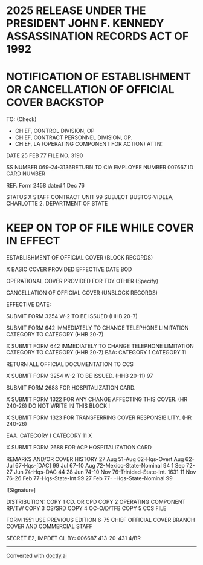 # 2025 RELEASE UNDER THE PRESIDENT JOHN F. KENNEDY ASSASSINATION RECORDS ACT OF 1992

# NOTIFICATION OF ESTABLISHMENT OR CANCELLATION OF OFFICIAL COVER BACKSTOP

TO:
(Check)

*   CHIEF, CONTROL DIVISION, OP
*   CHIEF, CONTRACT PERSONNEL DIVISION, OP.
*   CHIEF, LA (OPERATING COMPONENT FOR ACTION)
    ATTN:

DATE
25 FEB 77
FILE NO.
3190

SS NUMBER
069-24-3136RETURN TO CIA
EMPLOYEE NUMBER
007667
ID CARD NUMBER

REF. Form 2458 dated 1 Dec 76

STATUS X STAFF CONTRACT UNIT 99
SUBJECT BUSTOS-VIDELA, CHARLOTTE 2. DEPARTMENT OF STATE

# KEEP ON TOP OF FILE WHILE COVER IN EFFECT

ESTABLISHMENT OF OFFICIAL COVER (BLOCK RECORDS)

X BASIC COVER PROVIDED
EFFECTIVE DATE
BOD

OPERATIONAL COVER PROVIDED
FOR TDY OTHER (Specify)

CANCELLATION OF OFFICIAL COVER (UNBLOCK RECORDS)

EFFECTIVE DATE:

SUBMIT FORM 3254
W-2 TO BE ISSUED
(HHB 20-7)

SUBMIT FORM 642 IMMEDIATELY TO CHANGE TELEPHONE
LIMITATION CATEGORY TO CATEGORY
(HHB 20-7)

X SUBMIT FORM 642 IMMEDIATELY TO CHANGE TELEPHONE
LIMITATION CATEGORY TO CATEGORY
(HHB 20-7)
EAA: CATEGORY 1 CATEGORY 11

RETURN ALL OFFICIAL DOCUMENTATION TO CCS

X SUBMIT FORM 3254 W-2 TO BE ISSUED.
(HHB 20-11) 97

SUBMIT FORM 2688 FOR
HOSPITALIZATION CARD.

X SUBMIT FORM 1322 FOR ANY CHANGE AFFECTING THIS
COVER. (HR 240-26)
DO NOT WRITE IN THIS BLOCK !

X SUBMIT FORM 1323 FOR TRANSFERRING COVER
RESPONSIBILITY. (HR 240-26)

EAA. CATEGORY I CATEGORY 11 X

X SUBMIT FORM 2688 FOR ACP HOSPITALIZATION CARD

REMARKS AND/OR COVER HISTORY
27 Aug 51-Aug 62-Hqs-Overt
Aug 62-Jul 67-Hqs-[DAC] 99
Jul 67-10 Aug 72-Mexico-State-Nominal 94
1 Sep 72-27 Jun 74-Hqs-DAC 44
28 Jun 74-10 Nov 76-Trinidad-State-Int. 1631
11 Nov 76-26 Feb 77-Hqs-State-Int 99
27 Feb 77- -Hqs-State-Nominal 99

![Signature]

DISTRIBUTION:
COPY 1 CD. OR CPD
COPY 2 OPERATING COMPONENT RP/TW
COPY 3 OS/SRD
COPY 4 OC-O/D/TFB
COPY 5 CCS FILE

FORM 1551 USE PREVIOUS EDITION
6-75
CHIEF OFFICIAL COVER BRANCH COVER AND COMMERCIAL STAFF

SECRET
E2, IMPDET CL BY: 006687
413-20-431
4/BR


---
Converted with [doctly.ai](https://doctly.ai)